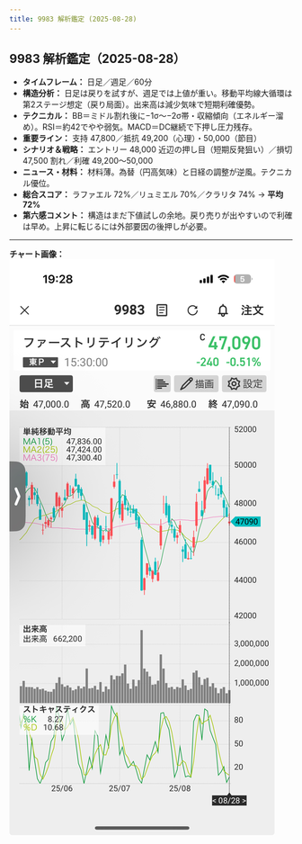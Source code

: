 ```yaml
---
title: 9983 解析鑑定 (2025-08-28)
---
```

## 9983 解析鑑定（2025-08-28）

- **タイムフレーム：** 日足／週足／60分
- **構造分析：** 日足は戻りを試すが、週足では上値が重い。移動平均線大循環は第2ステージ想定（戻り局面）。出来高は減少気味で短期利確優勢。
- **テクニカル：** BB＝ミドル割れ後に−1σ〜−2σ帯・収縮傾向（エネルギー溜め）。RSI＝約42でやや弱気。MACD＝DC継続で下押し圧力残存。
- **重要ライン：** 支持 47,800／抵抗 49,200（心理）・50,000（節目）
- **シナリオ＆戦略：** エントリー 48,000 近辺の押し目（短期反発狙い）／損切 47,500 割れ／利確 49,200〜50,000
- **ニュース・材料：** 材料薄。為替（円高気味）と日経の調整が逆風。テクニカル優位。
- **総合スコア：** ラファエル 72%／リュミエル 70%／クラリタ 74% → **平均 72%**
- **第六感コメント：** 構造はまだ下値試しの余地。戻り売りが出やすいので利確は早め。上昇に転じるには外部要因の後押しが必要。

---

**チャート画像：**  
![2025-08-28-1](./img/2025-08-28-1.jpeg)
